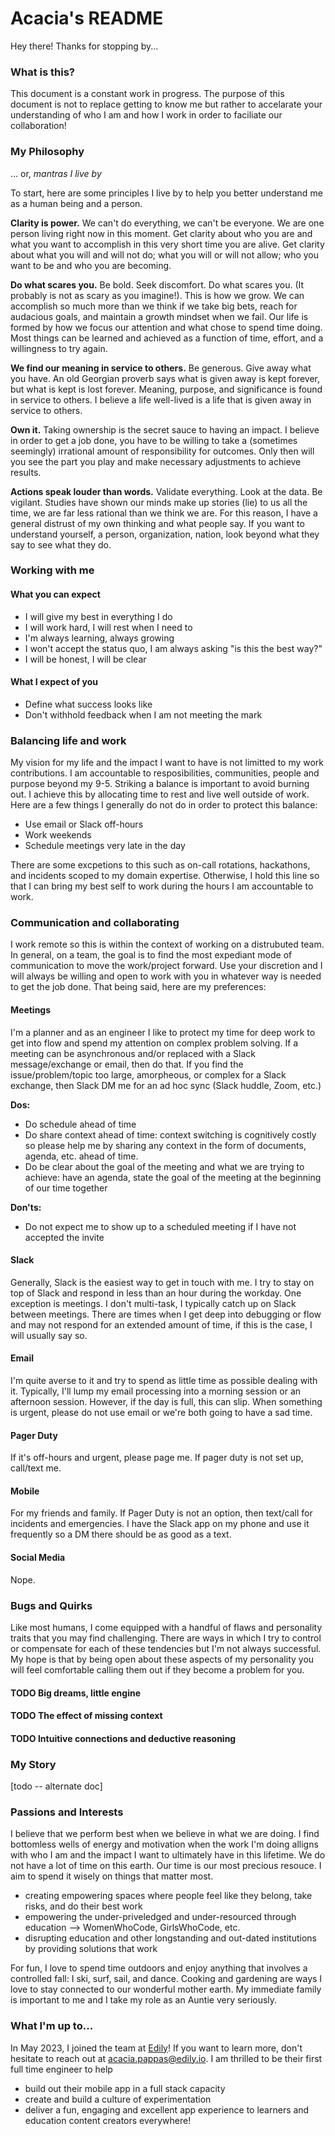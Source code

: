 # Acacia's README

Hey there! Thanks for stopping by... 

### What is this? 

This document is a constant work in progress. The purpose of this document is not to replace getting to know me but rather to accelarate your understanding of who I am and how I work in order to faciliate our collaboration!

### My Philosophy
... or, _mantras I live by_

To start, here are some principles I live by to help you better understand me as a human being and a person. 

**Clarity is power.** We can't do everything, we can't be everyone. We are one person living right now in this moment. Get clarity about who you are and what you want to accomplish in this very short time you are alive. Get clarity about what you will and will not do; what you will or will not allow; who you want to be and who you are becoming. 

**Do what scares you.** Be bold. Seek discomfort. Do what scares you. (It probably is not as scary as you imagine!). This is how we grow. We can accomplish so much more than we think if we take big bets, reach for audacious goals, and maintain a growth mindset when we fail. Our life is formed by how we focus our attention and what chose to spend time doing. Most things can be learned and achieved as a function of time, effort, and a willingness to try again.

**We find our meaning in service to others.** Be generous. Give away what you have. An old Georgian proverb says what is given away is kept forever, but what is kept is lost forever. Meaning, purpose, and significance is found in service to others. I believe a life well-lived is a life that is given away in service to others.

**Own it.** Taking ownership is the secret sauce to having an impact. I believe in order to get a job done, you have to be willing to take a (sometimes seemingly) irrational amount of responsibility for outcomes. Only then will you see the part you play and make necessary adjustments to achieve results.

**Actions speak louder than words.** Validate everything. Look at the data. Be vigilant. Studies have shown our minds make up stories (lie) to us all the time, we are far less rational than we think we are. For this reason, I have a general distrust of my own thinking and what people say. If you want to understand yourself, a person, organization, nation, look beyond what they say to see what they do.

### Working with me

#### What you can expect
- I will give my best in everything I do
- I will work hard, I will rest when I need to
- I'm always learning, always growing
- I won't accept the status quo, I am always asking "is this the best way?"
- I will be honest, I will be clear

#### What I expect of you
- Define what success looks like
- Don't withhold feedback when I am not meeting the mark

### Balancing life and work

My vision for my life and the impact I want to have is not limitted to my work contributions. I am accountable to resposibilities, communities, people and purpose beyond my 9-5. Striking a balance is important to avoid burning out. I achieve this by allocating time to rest and live well outside of work. Here are a few things I generally do not do in order to protect this balance: 
- Use email or Slack off-hours
- Work weekends
- Schedule meetings very late in the day

There are some excpetions to this such as on-call rotations, hackathons, and incidents scoped to my domain expertise. Otherwise, I hold this line so that I can bring my best self to work during the hours I am accountable to work. 

### Communication and collaborating 

I work remote so this is within the context of working on a distrubuted team. In general, on a team, the goal is to find the most expediant mode of communication to move the work/project forward. Use your discretion and I will always be willing and open to work with you in whatever way is needed to get the job done. That being said, here are my preferences: 

#### Meetings 
I'm a planner and as an engineer I like to protect my time for deep work to get into flow and spend my attention on complex problem solving. If a meeting can be asynchronous and/or replaced with a Slack message/exchange or email, then do that. If you find the issue/problem/topic too large, amorpheous, or complex for a Slack exchange, then Slack DM me for an ad hoc sync (Slack huddle, Zoom, etc.)

**Dos:**
- Do schedule ahead of time
- Do share context ahead of time: context switching is cognitively costly so please help me by sharing any context in the form of documents, agenda, etc. ahead of time. 
- Do be clear about the goal of the meeting and what we are trying to achieve: have an agenda, state the goal of the meeting at the beginning of our time together

**Don'ts:**
- Do not expect me to show up to a scheduled meeting if I have not accepted the invite

#### Slack
Generally, Slack is the easiest way to get in touch with me. I try to stay on top of Slack and respond in less than an hour during the workday. One exception is meetings. I don't multi-task, I typically catch up on Slack between meetings. There are times when I get deep into debugging or flow and may not respond for an extended amount of time, if this is the case, I will usually say so. 

#### Email
I'm quite averse to it and try to spend as little time as possible dealing with it. Typically, I'll lump my email processing into a morning session or an afternoon session. However, if the day is full, this can slip. When something is urgent, please do not use email or we're both going to have a sad time.

#### Pager Duty
If it's off-hours and urgent, please page me. If pager duty is not set up, call/text me. 

#### Mobile
For my friends and family. If Pager Duty is not an option, then text/call for incidents and emergencies. I have the Slack app on my phone and use it frequently so a DM there should be as good as a text.  

#### Social Media
Nope. 

### Bugs and Quirks 
Like most humans, I come equipped with a handful of flaws and personality traits that you may find challenging. There are ways in which I try to control or compensate for each of these tendencies but I'm not always successful. My hope is that by being open about these aspects of my personality you will feel comfortable calling them out if they become a problem for you.

#### TODO Big dreams, little engine

#### TODO The effect of missing context

#### TODO Intuitive connections and deductive reasoning


### My Story

[todo -- alternate doc]

### Passions and Interests

I believe that we perform best when we believe in what we are doing. I find bottomless wells of energy and motivation when the work I'm doing alligns with who I am and the impact I want to ultimately have in this lifetime. We do not have a lot of time on this earth. Our time is our most precious resouce. I aim to spend it wisely on things that matter most.
- creating empowering spaces where people feel like they belong, take risks, and do their best work 
- empowering the under-priveledged and under-resourced through education --> WomenWhoCode, GirlsWhoCode, etc. 
- disrupting education and other longstanding and out-dated institutions by providing solutions that work

For fun, I love to spend time outdoors and enjoy anything that involves a controlled fall: I ski, surf, sail, and dance. Cooking and gardening are ways I love to stay connected to our wonderful mother earth. My immediate family is important to me and I take my role as an Auntie very seriously. 

### What I'm up to... 

In May 2023, I joined the team at [Edily](https://edily.io/)! If you want to learn more, don't hesitate to reach out at acacia.pappas@edily.io. I am thrilled to be their first full time engineer to help 
- build out their mobile app in a full stack capacity
- create and build a culture of experimentation
- deliver a fun, engaging and excellent app experience to learners and education content creators everywhere!

